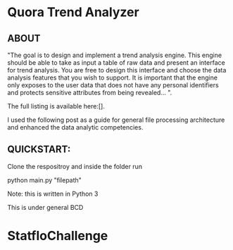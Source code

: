 <h1> Quora Trend Analyzer </h1> 

<h2> ABOUT </h2>

<p> "The goal is to design and implement a trend analysis engine. This engine should be able to take as input a table of raw data and present an interface for trend analysis. You are free to design this interface and choose the data analysis features that you wish to support. It is important that the engine only exposes to the user data that does not have any personal identifiers and protects sensitive attributes from being revealed... ". </p>

<p> The full listing is available here:[]<a hlink="http://www.quora.com/challenges#trend_analyzer" </a>.</p>


<p>
I used the following post as a guide for general file processing architecture and enhanced the data analytic competencies. </p>

<h2>QUICKSTART: </h2>

<p>Clone the respositroy and inside the folder run

python main.py "filepath"

Note: this is written in Python 3 

This is under general BCD</p>

# StatfloChallenge

